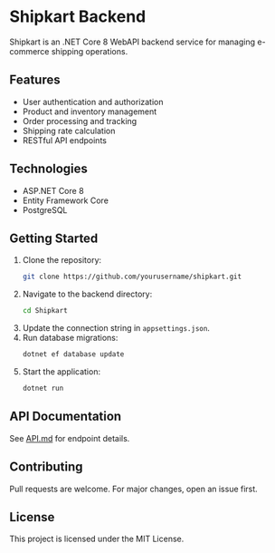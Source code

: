 # Shipkart Backend

Shipkart is an .NET Core 8 WebAPI backend service for managing e-commerce shipping operations.

## Features

- User authentication and authorization
- Product and inventory management
- Order processing and tracking
- Shipping rate calculation
- RESTful API endpoints

## Technologies

- ASP.NET Core 8
- Entity Framework Core
- PostgreSQL

## Getting Started

1. Clone the repository:
   ```bash
   git clone https://github.com/yourusername/shipkart.git
   ```
2. Navigate to the backend directory:
   ```bash
   cd Shipkart
   ```
3. Update the connection string in `appsettings.json`.
4. Run database migrations:
   ```bash
   dotnet ef database update
   ```
5. Start the application:
   ```bash
   dotnet run
   ```

## API Documentation

See [API.md](API.md) for endpoint details.

## Contributing

Pull requests are welcome. For major changes, open an issue first.

## License

This project is licensed under the MIT License.

